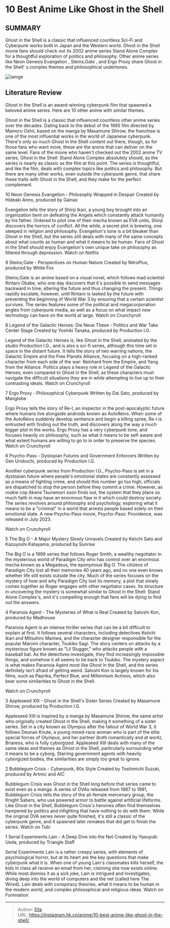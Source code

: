 # 10 Best Anime Like Ghost in the Shell


## SUMMARY 


Ghost in the Shell
 is a classic that influenced countless Sci-Fi and Cyberpunk works both in Japan and the Western world. 
Ghost in the Shell
 movie fans should check out its 2002 anime series 
Stand Alone Complex 
for a thoughtful exploration of politics and philosophy. 
 Other anime series like 
Neon Genesis Evangelion
, 
Steins;Gate
, and 
Ergo Proxy
 share 
Ghost in the Shell&#39;
s complex themes and philosophical undertones. 

![iamge](https://static1.srcdn.com/wordpress/wp-content/uploads/2023/11/ghost-in-the-shell-like-anime.jpg)

## Literature Review

Ghost in the Shell is an award-winning cyberpunk film that spawned a beloved anime series. Here are 10 other anime with similar themes.




Ghost in the Shell is a classic that influenced countless other anime series over the decades. Dating back to the debut of the 1995 film directed by Mamoru Oshii, based on the manga by Masamune Shirow, the franchise is one of the most influential works in the world of Japanese cyberpunk. There&#39;s only so much Ghost in the Shell content out there, though, so for those fans who want more, these are the anime that can deliver on the same level.
Fans of the movie who haven&#39;t checked out the 2002 anime TV series, Ghost in the Shell: Stand Alone Complex absolutely should, as the series is nearly as classic as the film at this point. The series is thoughtful, and like the film, deals with complex topics like politics and philosophy. But there are many other works, even outside the cyberpunk genre, that share these traits with Ghost in the Shell, and they make for the perfect complement. 









 








 10  Neon Genesis Evangelion - Philosophy Wrapped in Despair 
Created by Hideaki Anno, produced by Gainax


 







Evangelion tells the story of Shinji Ikari, a young boy brought into an organization bent on defeating the Angels which constantly attack humanity by his father. Ordered to pilot one of their mecha known as EVA units, Shinji discovers the horrors of conflict. All the while, a secret plot is brewing, one steeped in religion and philosophy. Evangelion&#39;s tone is a bit bleaker than Ghost in the Shell, but the series still deals with many of the same concepts about what counts as human and what it means to be human. Fans of Ghost in the Shell should enjoy Evangelion&#39;s own unique take on philosophy as filtered through depression.
Watch on Netflix





 9  Steins;Gate - Perspectives on Human Nature 
Created by NitroPlus, produced by White Fox
        

Steins;Gate is an anime based on a visual novel, which follows mad scientist Rintaro Okabe, who one day discovers that it&#39;s possible to send messages backward in time, altering the future and thus changing the present. Things rapidly escalate, however, until Rintaro is tasked by the future with preventing the beginning of World War 3 by ensuring that a certain scientist survives. The series features some of the political and megacorporation angles from cyberpunk media, as well as a focus on what impact new technology can have on the world at large.
Watch on Crunchyroll





 8  Legend of the Galactic Heroes: Die Neue These - Politics and War Take Center Stage 
Created by Yoshiki Tanaka, produced by Production I.G.
        

Legend of the Galactic Heroes is, like Ghost in the Shell, animated by the studio Production I.G., and is also a sci-fi series, although this time set in space in the distant future. It tells the story of two warring nations, the Galactic Empire and the Free Planets Alliance, focusing on a high-ranked character from each side of the war: Reinhard from the Empire, and Yang from the Alliance. Politics plays a heavy role in Legend of the Galactic Heroes, even compared to Ghost in the Shell, as these characters must navigate the difficult situations they are in while attempting to live up to their contrasting ideals.
Watch on Crunchyroll





 7  Ergo Proxy - Philosophical Cyberpunk 
Written by Dai Sato, produced by Manglobe
        

Ergo Proxy tells the story of Re-l, an inspector in the post-apocalyptic future where humans live alongside androids known as AutoReivs. When some of the AutoReivs suddenly develop sentience and begin a killing spree, Re-l is entrusted with finding out the truth, and discovers along the way a much bigger plot in the works. Ergo Proxy has a very cyberpunk tone, and focuses heavily on philosophy, such as what it means to be self-aware and what extent humans are willing to go to in order to preserve the species.
Watch on Crunchyroll





 6  Psycho-Pass - Dystopian Futures and Government Enforcers 
Written by Gen Urobuchi, produced by Production I.G.
        

Another cyberpunk series from Production I.G., Psycho-Pass is set in a dystopian future where people&#39;s emotional states are constantly assessed as a means of fighting crime, and should this number go too high, officials are dispatched to stop the person before they commit a crime. However, as rookie cop Akane Tsunemori soon finds out, the system that they place so much faith in may have an enormous flaw in it which could destroy society. The series revolves around philosophy and psychology, exploring what it means to be a &#34;criminal&#34; in a world that arrests people based solely on their emotional state.
A new Psycho-Pass movie, Psycho-Pass: Providence, was released in July 2023. 

Watch on Crunchyroll





 5  The Big O - A Major Mystery Slowly Unravels 
Created by Keiichi Sato and Kazuyoshi Katayama, produced by Sunrise
        

The Big O is a 1999 series that follows Roger Smith, a wealthy negotiator in the mysterious world of Paradigm City who has control over an enormous mecha known as a Megadeus, the eponymous Big O. The citizens of Paradigm City lost all their memories 40 years ago, and no one even knows whether life still exists outside the city. Much of the series focuses on the mystery of how and why Paradigm City lost its memory, a plot that slowly comes together as Roger engages with other negotiator cases. Its structure in uncovering the mystery is somewhat similar to Ghost in the Shell: Stand Alone Complex&#39;s, and it&#39;s compelling enough that fans will be dying to find out the answers.





 4  Paranoia Agent - The Mysteries of What is Real 
Created by Satoshi Kon, produced by Madhouse
        

Paranoia Agent is an intense thriller series that can be a bit difficult to explain at first. It follows several characters, including detectives Keiichi Ikari and Mitsuhiro Maniwa, and the character designer responsible for the popular Maromi character, Tsukiko Sagi. The story centers on attacks by a mysterious figure known as &#34;Lil Slugger,&#34; who attacks people with a baseball bat. As the detectives investigate, they find increasingly impossible things, and somehow it all seems to tie back to Tsukiko. The mystery aspect is what makes Paranoia Agent most like Ghost in the Shell, and the series definitely isn&#39;t afraid of getting weird.
Satoshi Kon is largely known for his films, such as Paprika, Perfect Blue, and Millennium Actress, which also bear some similarities to Ghost in the Shell. 

Watch on Crunchyroll





 3  Appleseed XIII - Ghost in the Shell&#39;s Sister Series 
Created by Masamune Shirow, produced by Production I.G.
        

Appleseed XIII is inspired by a manga by Masamune Shirow, the same artist who originally created Ghost in the Shell, making it something of a sister series. Set in a city known as Olympus after the fallout of World War 3, it follows Deunan Knute, a young mixed-race woman who is part of the elite special forces of Olympus, and her partner (both romantically and at work), Briareos, who is fully cyborgized. Appleseed XIII deals with many of the same ideas and themes as Ghost in the Shell, particularly surrounding what it means to be a cyborg. Starring government agents with heavily cyborgized bodies, the similarities are simply too great to ignore.





 2  Bubblegum Crisis - Cyberpunk, 80s Style 
Created by Toshimichi Suzuki, produced by Artmic and AIC


 







Bubblegum Crisis was Ghost in the Shell long before that series came to exist even as a manga. A series of OVAs released from 1987 to 1991, Bubblegum Crisis tells the story of the all-female mercenary group, the Knight Sabers, who use powered armor to battle against artificial lifeforms. Like Ghost in the Shell, Bubblegum Crisis&#39;s heroines often find themselves hampered by politics and infighting that have nothing to do with them. While the original OVA series never quite finished, it&#39;s still a classic of the cyberpunk genre, and it spawned later remakes that did get to finish the series.
Watch on Tubi





 1  Serial Experiments Lain - A Deep Dive into the Net 
Created by Yasuyuki Ueda, produced by Triangle Staff


 







Serial Experiments Lain is a rather creepy series, with elements of psychological horror, but at its heart are the key questions that make cyberpunk what it is. When one of young Lain&#39;s classmates kills herself, the kids in class all receive an email from her, claiming she now exists online. While most dismiss it as a sick joke, Lain is intrigued and investigates, diving deep into the world of computers and the net (called here The Wired). Lain deals with conspiracy theories, what it means to be human in the modern world, and complex philosophical and religious ideas.
Watch on Funimation

---

> Author: [Ella](https://instagram.hk.cn/)  
> URL: https://instagram.hk.cn/anime/10-best-anime-like-ghost-in-the-shell/  

